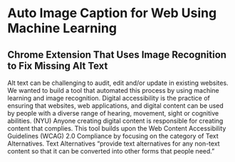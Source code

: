 # Auto Image Caption for Web Using Machine Learning
## Chrome Extension That Uses Image Recognition to Fix Missing Alt Text

Alt text can be challenging to audit, edit and/or update in existing websites. We wanted to build a tool that automated this process by using machine learning and image recognition. Digital accessibility is the practice of ensuring that websites, web applications, and digital content can be used by people with a diverse range of hearing, movement, sight or cognitive abilities. (NYU) Anyone creating digital content is responsible for creating content that complies. This tool builds upon the Web Content Accessibility Guidelines (WCAG) 2.0 Compliance by focusing on the category of Text Alternatives. Text Alternatives “provide text alternatives for any non-text content so that it can be converted into other forms that people need.”
